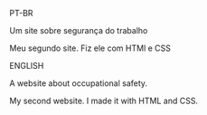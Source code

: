 PT-BR 

Um site sobre segurança do trabalho

Meu segundo site. Fiz ele com HTMl e CSS

ENGLISH 

A website about occupational safety.

My second website. I made it with HTML and CSS.
